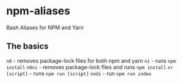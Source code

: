 # npm-aliases
Bash Aliases for NPM and Yarn

## The basics
`n0` - removes package-lock files for both npm and yarn
`ni` - runs `npm install`
`n0ni` - removes package-lock files and runs `npm install`
`nr [script]` - runs `npm run [script]`
`nodi` - run `npm run index`
